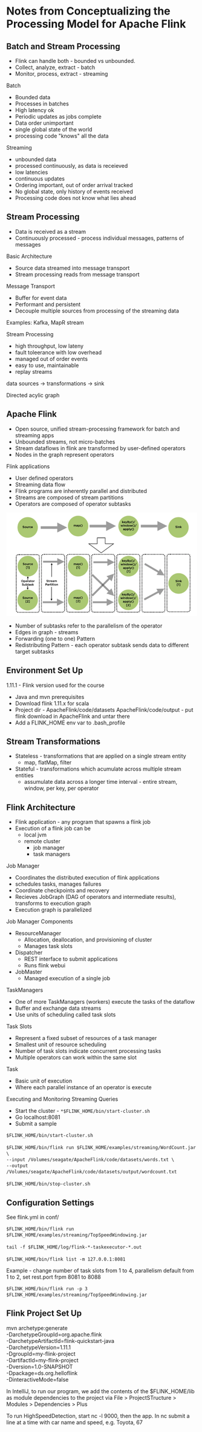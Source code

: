# Notes from Conceptualizing the Processing Model for Apache Flink

## Batch and Stream Processing

* Flink can handle both - bounded vs unbounded.
* Collect, analyze, extract - batch
* Monitor, process, extract - streaming

Batch

* Bounded data
* Processes in batches
* High latency ok
* Periodic updates as jobs complete
* Data order unimportant
* single global state of the world
* processing code "knows" all the data

Streaming

* unbounded data
* processed continuously, as data is receieved
* low latencies
* continuous updates
* Ordering important, out of order arrival tracked
* No global state, only history of events received
* Processing code does not know what lies ahead

## Stream Processing

* Data is received as a stream
* Continuously processed - process individual messages, patterns of messages

Basic Architecture

* Source data streamed into message transport
* Stream processing reads from message transport

Message Transport

* Buffer for event data 
* Performant and persistent
* Decouple multiple sources from processing of the streaming data

Examples: Kafka, MapR stream

Stream Processing

* high throughput, low lateny
* fault toleerance with low overhead
* managed out of order events
* easy to use, maintainable
* replay streams

data sources -> transformations -> sink

Directed acylic graph

## Apache Flink

* Open source, unified stream-processing framework for batch and streaming apps
* Unbounded streams, not micro-batches
* Stream dataflows in flink are transformed by user-defined operators
* Nodes in the graph represent operators

Flink applications

* User defined operators
* Streaming data flow
* Flink programs are inherently parallel and distributed 
* Streams are composed of stream partitions
* Operators are composed of operator subtasks

![graph broken down into subtasks](./subtasks.png)

* Number of subtasks refer to the parallelism of the operator
* Edges in graph - streams
* Forwarding (one to one) Pattern
* Redistributing Pattern - each operator subtask sends data to different target subtasks

## Environment Set Up

1.11.1 - Flink version used for the course

* Java and mvn prerequisites
* Download flink 1.11.x for scala
* Project dir - ApacheFlink/code/datasets ApacheFlink/code/output - put flink download in ApacheFlink and untar there
* Add a FLINK_HOME env var to .bash_profile

## Stream Transformations

* Stateless - transformations that are applied on a single stream entity
    * map, flatMap, filter
* Stateful - transformations which acumulate across multiple stream entities
    * assumulate data across a longer time interval - entire stream, window, per key, per operator

## Flink Architecture

* Flink application - any program that spawns a flink job
* Execution of a flink job can be
    * local jvm
    * remote cluster
        * job manager
        * task managers

Job Manager

* Coordinates the distributed execution of flink applications
* schedules tasks, manages failures
* Coordinate checkpoints and recovery
* Recieves JobGraph (DAG of operators and intermediate results), transforms to execution graph
* Execution graph is parallelized

Job Manager Components

* ResourceManager
    * Allocation, deallocation, and provisioning of cluster
    * Manages task slots
* Dispatcher
    * REST interface to submit applications
    * Runs flink webui
* JobMaster
    * Managed execution of a single job

TaskManagers 

* One of more TaskManagers (workers) execute the tasks of the dataflow
* Buffer and exchange data streams
* Use units of scheduling called task slots

Task Slots

* Represent a fixed subset of resources of a task manager
* Smallest unit of resource scheduling
* Number of task slots indicate concurrent processing tasks
* Multiple operators can work within the same slot

Task

* Basic unit of execution
* Where each parallel instance of an operator is execute

Executing and Monitoring Streaming Queries

* Start the cluster - `*$FLINK_HOME/bin/start-cluster.sh`
* Go localhost:8081
* Submit a sample

```
$FLINK_HOME/bin/start-cluster.sh

$FLINK_HOME/bin/flink run $FLINK_HOME/examples/streaming/WordCount.jar \
--input /Volumes/seagate/ApacheFlink/code/datasets/words.txt \
--output /Volumes/seagate/ApacheFlink/code/datasets/output/wordcount.txt

$FLINK_HOME/bin/stop-cluster.sh
```

## Configuration Settings 

See flink.yml in conf/

```
$FLINK_HOME/bin/flink run $FLINK_HOME/examples/streaming/TopSpeedWindowing.jar

tail -f $FLINK_HOME/log/flink-*-taskexecutor-*.out

$FLINK_HOME/bin/flink list -m 127.0.0.1:8081
```

Example - change number of task slots from 1 to 4, parallelism default from 1 to 2, set rest.port frpm 8081 to 8088

```
$FLINK_HOME/bin/flink run -p 3 $FLINK_HOME/examples/streaming/TopSpeedWindowing.jar 
```


## Flink Project Set Up

mvn archetype:generate                               \
  -DarchetypeGroupId=org.apache.flink              \
  -DarchetypeArtifactId=flink-quickstart-java      \
  -DarchetypeVersion=1.11.1 \
  -DgroupId=my-flink-project \
  -DartifactId=my-flink-project \
  -Dversion=1.0-SNAPSHOT \
  -Dpackage=ds.org.helloflink \
  -DinteractiveMode=false

In IntelliJ, to run our program, we add the contents of the $FLINK_HOME/lib as module dependencies to the project via File > ProjectSTructure > Modules > Dependencies > Plus

To run HighSpeedDetection, start nc -l 9000, then the app. In nc submit a line at a time with car name and speed, e.g. Toyota, 67

